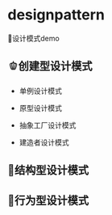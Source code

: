 # designpattern
👾设计模式demo

## 🫑创建型设计模式

- 单例设计模式

- 原型设计模式
- 抽象工厂设计模式
- 建造者设计模式

## 🌽结构型设计模式


## 🥕行为型设计模式
